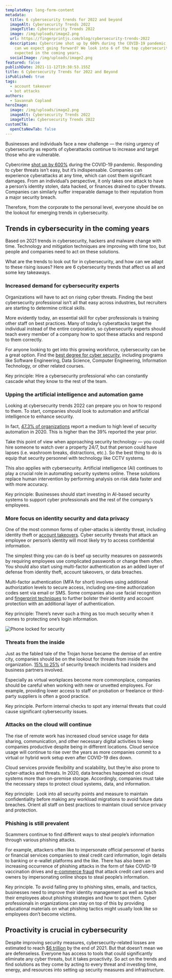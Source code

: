 ```yaml
---
templateKey: long-form-content
metadata:
  title: 6 cybersecurity trends for 2022 and beyond
  imageAlt: Cybersecurity Trends 2022
  imageTitle: Cybersecurity Trends 2022
  image: /img/uploads/image2.png
  url: https://fingerprintjs.com/blog/cybersecurity-trends-2022
  description: Cybercrime shot up by 600% during the COVID-19 pandemic, but what
    can we expect going forward? We look into 6 of the top cybersecurity trends
    expected in the coming years.
  socialImage: /img/uploads/image2.png
featured: false
publishDate: 2021-11-12T19:38:53.155Z
title: 6 Cybersecurity Trends for 2022 and Beyond
isPublished: true
tags:
  - account takeover
  - bot attacks
authors:
  - Savannah Copland
heroImage:
  image: /img/uploads/image2.png
  imageAlt: Cybersecurity Trends 2022
  imageTitle: Cybersecurity Trends 2022
customCTA:
  openCtaNewTab: false
---
```

Businesses and individuals face a new challenge — the rising urgency of cybersecurity as reports of cyberattacks continue to increase and target those who are vulnerable.  

Cybercrime <a href="https://purplesec.us/resources/cyber-security-statistics/" target="_blank" rel="noopener">shot up by 600%</a> during the COVID-19 pandemic. Responding to cyber threats isn’t easy, but it’s indispensable. Companies can experience cyberattacks at any time, which can cost them significant damages. From an individual’s perspective, it only takes one attack to have a person’s identity stolen, data hacked, or finances drained to cyber threats. Companies can similarly suffer irreparable damage to their reputation from a major security breach.

Therefore, from the corporate to the personal level, everyone should be on the lookout for emerging trends in cybersecurity.

## Trends in cybersecurity in the coming years

Based on 2021 trends in cybersecurity, hackers and malware change with time. Technology and mitigation techniques are improving with time too, but people and companies need to act on these solutions. 

What are the trends to look out for in cybersecurity, and how can we adapt to these rising issues? Here are 6 cybersecurity trends that affect us all and some key takeaways.

### Increased demand for cybersecurity experts

Organizations will have to act on rising cyber threats. Finding the best cybersecurity professional isn’t all that easy across industries, but recruiters are starting to determine critical skills. 

More evidently today, an essential skill for cyber professionals is training other staff on best practices. Many of today’s cyberattacks target the individual instead of the entire corporation, so cybersecurity experts should teach every member of a company how to spot these attacks and respond to them correctly. 

For anyone looking to get into this growing workforce, cybersecurity can be a great option. Find the <a href="https://www.guide2research.com/research/best-online-cyber-security-degrees" target="_blank" rel="noopener">best degree for cyber security</a>, including programs like Software Engineering, Data Science, Computer Engineering, Information Technology, or other related courses.

Key principle: Hire a cybersecurity professional who can constantly cascade what they know to the rest of the team.

### Upping the artificial intelligence and automation game

Looking at cybersecurity trends 2022 can prepare you on how to respond to them. To start, companies should look to automation and artificial intelligence to enhance security. 

In fact, <a href="https://www.statista.com/statistics/1168623/level-of-security-automation-organizations/" target="_blank" rel="noopener">47.3% of organizations</a> report a medium to high level of security automation in 2020. This is higher than the 39% reported the year prior. 

Take this point of view when approaching security technology — you could hire someone to watch over a property 24/7, but that person could have lapses (i.e. washroom breaks, distractions, etc.). So the best thing to do is equip that security personnel with technology like CCTV systems. 

This also applies with cybersecurity. Artificial intelligence (AI) continues to play a crucial role in automating security systems online. These solutions replace human intervention by performing analysis on risk data faster and with more accuracy. 

Key principle: Businesses should start investing in AI-based security systems to support cyber professionals and the rest of the company’s employees.

### More focus on identity security and data privacy

One of the most common forms of cyber-attacks is identity threat, including identity theft or [account takeovers](https://fingerprintjs.com/blog/account-takeover-indicators/). Cyber security threats that attack an employee or person’s identity will most likely try to access confidential information.

The simplest thing you can do is beef up security measures on passwords by requiring employees use complicated passwords or change them often. You should also start using multi-factor authentication as an added layer of defense from identity theft, account takeovers, or data breaches. 

Multi-factor authentication (MFA for short) involves using additional authorization levels to secure access, including one-time authorization codes sent via email or SMS. Some companies also use facial recognition and [fingerprint techniques](https://fingerprintjs.com/blog/browser-fingerprinting-techniques/) to further bolster their identity and account protection with an additional layer of authentication. 

Key principle: There’s never such a thing as too much security when it comes to protecting one’s login information.

![Phone locked for security](/img/uploads/6-cybersecurity-1.png)

### Threats from the inside

Just as the fabled tale of the Trojan horse became the demise of an entire city, companies should be on the lookout for threats from inside the organization. <a href="https://insights.sei.cmu.edu/insider-threat/2019/08/patterns-and-trends-in-insider-threats-across-industry-sectors-part-9-of-9-insider-threats-across-in.html" target="_blank" rel="noopener">15% to 25%</a> of security breach incidents had insiders and business partners involved. 

Especially as virtual workplaces become more commonplace, companies should be careful when working with new or unvetted employees. For example, providing lower access to staff on probation or freelance or third-party suppliers is often a good practice.

Key principle. Perform internal checks to spot any internal threats that could cause significant cybersecurity issues. 

### Attacks on the cloud will continue 

The rise of remote work has increased cloud service usage for data sharing, communication, and other necessary digital activities to keep companies productive despite being in different locations. Cloud service usage will continue to rise over the years as more companies commit to a virtual or hybrid work setup even after COVID-19 dies down. 

Cloud services provide flexibility and scalability, but they’re also prone to cyber-attacks and threats. In 2020, data breaches happened on cloud systems more than on-premise storage. Accordingly, companies must take the necessary steps to protect cloud systems, data, and information. 

Key principle:  Look into all security points and measure to maintain confidentiality before making any workload migrations to avoid future data breaches. Orient all staff on best practices to maintain cloud service privacy and protection.

### Phishing is still prevalent

Scammers continue to find different ways to steal people’s information through various phishing attacks. 

For example, attackers often like to impersonate official personnel of banks or financial services companies to steal credit card information, login details to banking or e-wallet platforms and the like. There has also been an increasing occurrence of phishing attacks in the form of fake COVID-19 vaccination drives and [e-commerce fraud](https://fingerprintjs.com/blog/ecommerce-fraud-types/) that attack credit card users and owners by impersonating online shops to steal people’s information. 

Key principle. To avoid falling prey to phishing sites, emails, and tactics, businesses need to improve their identity management as well as teach their employees about phishing strategies and how to spot them. Cyber professionals in organizations can stay on top of this by providing educational materials on what phishing tactics might usually look like so employees don’t become victims.

## Proactivity is crucial in cybersecurity

Despite improving security measures, cybersecurity-related losses are estimated to reach <a href="https://cybersecurityventures.com/hackerpocalypse-cybercrime-report-2016/" target="_blank" rel="noopener">$6 trillion</a> by the end of 2021. But that doesn’t mean we are defenseless. Everyone has access to tools that could significantly eliminate any cyber threats, but it takes proactivity. So act on the trends and find solutions as they come by acting to every threat and investing time, energy, and resources into setting up security measures and infrastructure.